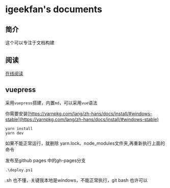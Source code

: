 # igeekfan's documents

## 简介

这个可以专注于文档构建

## 阅读

[在线阅读](https://luoyunchong.github.io/vuepress-docs)

## vuepress

采用`vuepress`搭建，内置`md`，可以采用`vue`语法

你需要安装[https://yarnpkg.com/lang/zh-hans/docs/install/#windows-stable](https://yarnpkg.com/lang/zh-hans/docs/install/#windows-stable)

~~~
yarn install
yarn dev
~~~

如果不能正常运行，就删除 yarn.lock、node_modules文件夹,再重新执行上面的命令

发布至github pages 中的gh-pages分支
```
.\deploy.ps1
```

.sh 也不懂，关键我本地是windows，不能正常执行，git bash 也许可以 